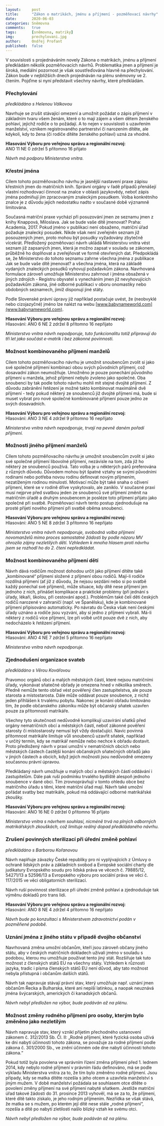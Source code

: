 ```yaml
---
layout:     post
title:      "Zákon o matrikách, jménu a příjmení - pozměňovací návrhy"
date:       2020-06-03
categories: Sněmovna
comments:   true
tags:       [sněmovna, matriky]
img:        prechylovani.jpg
author:     Ondřej Profant
published:  false
---
```


V souvislosti s projednáváním novely Zákona o matrikách, jménu a příjmení předkládám několik pozměňovacích návrhů. Problematika jmen a příjmení je široká, mediální pozornost je však soustřeďována hlavně na přechylování. Zákon bude v nejbližších dnech projednáván na plénu sněmovny ve 2. čtením. Pojďme si nyní představit všechny návrhy, které předkládám.

<!--more-->

### Přechylování

*předkládáno s Helenou Válkovou*

Navrhuje se zrušit stávající omezení a umožnit požádat o zápis příjmení v základním tvaru všem ženám, které o to mají zájem a všem dětem ženského pohlaví, jejichž rodiče o to požádají. A to nejen v souvislosti s uzavřením manželství, vznikem registrovaného partnerství či narozením dítěte, ale kdykoli, kdy to žena (či rodiče dítěte ženského pohlaví) uzná za vhodné.

**Hlasování Výboru pro veřejnou správu a regionální rozvoj:**  
ANO 11    NE 0    zdržel 5    přítomno 16     přijato

*Návrh má podporu Ministerstva vnitra.*

### Křestní jména

Cílem tohoto pozměňovacího návrhu je jasnější nastavení praxe zápisu křestních jmen do matričních knih.
Správní orgány v řadě případů přenášejí vlastní rozhodovací činnost na znalce v oblasti jazykovědy, neboť zápis jména podmiňují jím zpracovaným znaleckým posudkem. Volba konkrétního znalce je z důvodu jejich nedostatku nadto v současné době významně limitována.

Současná matriční praxe vychází při posuzování jmen ze seznamu jmen z knihy Knappová, Miloslava. Jak se bude vaše dítě jmenovat? Praha: Academia, 2017. Pokud jméno v publikaci není obsaženo, matriční úřad požaduje znalecký posudek. Nikde však není zveřejněn seznam již posouzených jmen, proto mohou být posudky vyžadovány zbytečně vícekrát. Předložený pozměňovací návrh ukládá Ministerstvu vnitra vést seznam již zapsaných jmen, která je možno zapsat v souladu se zákonem, průběžně ho doplňovat a zveřejňovat ve formě otevřených dat.  Předpokládá se, že Ministerstvo do tohoto seznamu zahrne všechna jména z publikace Jak se bude vaše dítě jmenovat? a všechna jména, která na základě vydaných znaleckých posudků vyhovují požadavkům zákona. Navrhovaná formulace zároveň umožňuje Ministerstvu zahrnout i jména obsažená v jiných zdrojích - Registru obyvatel s vynecháním jmen již nevyhovujících požadavkům zákona, jiné odborné publikaci v oboru onomastiky nebo obdobných seznamech, jimiž disponují jiné státy.

Podle Slovenské právní úpravy již například postačuje uvést, že (neobvyklé nebo cizojazyčné) jméno lze nalézt na webu [www.babynameworld.com](www.babynameworld.com).

**Hlasování Výboru pro veřejnou správu a regionální rozvoj:**  
Hlasování:  ANO 6  NE 2  zdržel 8  přítomno 16   nepřijato

*Ministerstvo vnitra návrh nepodporuje, tuto funkcionalitu totiž připravují do tří let jako součást e-matrik i bez zákonné povinnosti.*

### Možnost kombinovaného příjmení manželů

Cílem tohoto pozměňovacího návrhu je umožnit snoubencům zvolit si jako své společné příjmení kombinaci obou svých původních příjmení, což dosavadní zákon neumožňuje. Umožněno je pouze ponechání původního příjmení u manžela, jehož příjmení nebylo zvoleno jako společné. Oba snoubenci by tak podle tohoto návrhu mohli mít stejné dvojité příjmení. Z důvodu zabránění řetězení je možné takto kombinovat maximálně dvě příjmení - tedy pokud některý ze snoubenců již dvojité příjmení má, bude si muset vybrat pro nové společné kombinované příjmení pouze jedno ze svých dosavadních.

**Hlasování Výboru pro veřejnou správu a regionální rozvoj:**  
Hlasování:  ANO 3   NE 4  zdržel 9  přítomno 16   nepřijato

*Ministerstvo vnitra návrh nepodporuje, trvají na pevně daném pořadí příjmení.*

### Možnosti jiného příjmení manželů

Cílem tohoto pozměňovacího návrhu je umožnit snoubencům zvolit si jako své společné příjmení libovolné příjmení, nezávisle na tom, zda již ho některý ze snoubenců používá. Tato volba je u některých párů preferována z různých důvodu. Důvodem mohou být špatné vztahy se svými původními rodinami nebo potřeba novou rodinu definovat novým příjmením, nezatíženým rodinou minulostí. Motivací může být také snaha o oživení příjmení, které se v rodině dříve vyskytovalo, ale zaniklo. V současné praxi musí nejprve před svatbou jeden ze snoubenců své příjmení změnit na matričním úřadě a druhým snoubencem je posléze toto příjmení přijato jako společné při svatbě. Pozměňovací návrh tento postup zjednodušuje na prosté přijetí nového příjmení při svatbě oběma snoubenci.

**Hlasování Výboru pro veřejnou správu a regionální rozvoj:**  
Hlasování:  ANO 5   NE 8    zdržel 3    přítomno 16   nepřijato

*Ministerstvo vnitra návrh nepodporuje, svobodná volba příjmení novomanželů mimo proces samostatné žádosti by podle názoru MV ohrozila zájmy nezletilých dětí. Vzhledem k mnoha hlasem proti návrhu jsem se rozhodl ho do 2. čtení nepředkládat.*

### Možnost kombinovaného příjmení dětí

Návrh dává rodičům možnost dohodou určit jako příjmení dítěte také „kombinované“ příjmení složené z příjmení obou rodičů. Mají-li rodiče rozdílná příjmení (ať již z důvodu, že nejsou sezdáni nebo si po svatbě každý ponechal své příjmení), může situace, kdy dítě nese příjmení jen jednoho z nich, přinášet komplikace a  praktické problémy (při jednání s úřady, lékaři, školou, při cestování apod.). Problémům také čelí děti českých rodičů narozené v zahraničí (např. ve Španělsku), kde je kombinované příjmení připisováno automaticky. Po návratu do Česka však není českými úřady uznáno a rodiče jsou vyzváni, aby si jedno z příjmení vybrali.
Má-li některý z rodičů více příjmení, lze při volbě určit pouze dvě z nich, aby nedocházelo k řetězení příjmení.

**Hlasování Výboru pro veřejnou správu a regionální rozvoj:**  
Hlasování:  ANO 4   NE 7    zdržel 5    přítomno 16   nepřijato

*Ministerstvo vnitra návrh nepodporuje.*

### Zjednodušení organizace svateb

*předkládáno s Věrou Kovářovou*

Pravomoc orgánů obcí a malých městských částí, které nejsou matričními úřady, vykonávat sňatečné obřady je omezena hned v několika směrech. Předně nemůže tento obřad vést pověřený člen zastupitelstva, ale pouze starosta a místostarosta. Dále může oddávat pouze snoubence, z nichž jeden přihlášen k trvalému pobytu. Nakonec je
konání obřadu limitováno tím, že podle občanského zákoníku může být občanský sňatek uzavřen pouze za přítomnosti matrikáře.

Všechny tyto skutečnosti nedůvodně komplikují uzavírání sňatků před orgány nematričních obcí a městských částí, neboť zákonné pověření starosty či místostarosty nemusí být vždy dostačující. Navíc povinná přítomnost matrikáře limituje vůli snoubenců uzavřít sňatek, například v určitý termín, kdy se matrikář nemůže nebo nechce k obřadu dostavit. Proto předložený návrh v praxi umožní v nematričních obcích nebo městských částech častější konání občanských sňatečných obřadů jako v jiných částech a obcích, když jejich možnosti jsou nedůvodně omezeny současnou právní úpravou.

Předkládaný návrh umožňuje u malých obcí a městských částí oddávání i zastupitelům. Dále pak ruší podmínku trvalého bydliště alespoň jednoho snoubence v dané obci. Tím zrovnoprávňují v tomto ohledu obce bez matričního úřadu s těmi, které matriční úřad mají. Návrh také umožní pořádat svatby bez matrikáře, pokud má oddávající odborné matrikářské zkoušky.

**Hlasování Výboru pro veřejnou správu a regionální rozvoj:**  
Hlasování:  ANO 16    NE 0    zdržel 0    přítomno 16    přijato

*Ministerstvo vnitra s návrhem souhlasí, nicméně trvá na plných odborných matrikářských zkouškách, což limituje reálný dopad předkládaného návrhu.*

### Zrušení povinných sterilizací při úřední změně pohlaví

*předkládáno s Barborou Kořanovou*

Návrh naplňuje závazky České republiky pro ni vyplývajících z Úmluvy o ochraně lidských práv a základních svobod a Evropské sociální charty dle judikatury Evropského soudu pro lidská práva ve věcech č. 79885/12, 54271/13 a 52596/13 a Evropského výboru pro sociální práva ve věci č. 117/2015 ve věci obligatorních sterilizací.

Návrh ruší povinnost sterilizace při úřední změně pohlaví a zjednodušuje tak výměnu dokladů pro trans lidi.

**Hlasování Výboru pro veřejnou správu a regionální rozvoj:**  
Hlasování:    ANO 8   NE 4    zdržel 4    přítomno 16     nepřijato

*Návrh bude po konzultaci s Ministerstvem zdravotnictví podán v pozměňené podobě.*

### Uznání jména z jiného státu v případě dvojího občanství

Navrhovaná změna umožní občanům, kteří jsou zároveň občany jiného státu, aby v českých matričních dokladech užívali jméno v souladu s podobou, kterou mu umožňuje používat tento jiný stát. Rozšiřuje tak tuto možnost z členských států EU na všechny státy. Vzhledem k různosti jazyka, tradic i písma členských států EU není důvod, aby tato možnost nebyla přístupná i občanům dalších států.

Návrh tak napravuje stávají právní stav, který umožňuje např. uznání jmen občanům Řecka a Bulharska, které ani nepíší latinkou, a naopak neuznává jména švýcarských, amerických či kanadských občanů.

*Návrh nebyl předložen na výbor, bude podáván až na plénu.*

### Možnost změny rodného přijmení pro osoby, kterým bylo změněno jako nezletilým

Návrh napravuje stav, který vznikl přijetím přechodného ustanovení zákonem č. 312/2013 Sb. Čl. II:
„Rodné příjmení, které fyzická osoba užívá ke dni nabytí účinnosti tohoto zákona, se považuje za rodné příjmení podle zákona č. 301/2000 Sb., ve znění účinném ode dne nabytí účinnosti tohoto zákona.“

Pokud totiž byla povolena ve správním řízení změna příjmení před 1. lednem 2014, kdy nebylo rodné příjmení v právním řádu definováno, má se podle výkladu Ministerstva vnitra za to, že tím bylo změněno rodné příjmení. Jsou případy, kdy se matka dítěte rozešla s jeho otcem a uzavřela manželství s jiným mužem. V době manželství požádala se souhlasem otce dítěte o povolení změny příjmení na své příjmení nabyté sňatkem. Jestliže matriční úřad takové žádosti do 31. prosince 2013 vyhověl, má se za to, že příjmení, které dítě takto získalo, je jeho rodným příjmením. Nezřídka se však stává, že matka se s mužem, po kterém její dítě nese stále „rodné příjmení“, rozešla a dítě po nabytí zletilosti našlo blízký vztah ke svému otci.

*Návrh nebyl předložen na výbor, bude podáván až na plénu.*
